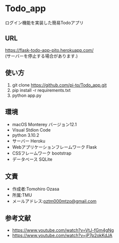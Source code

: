 # Todo_app

ログイン機能を実装した簡易Todoアプリ


## URL

https://flask-todo-app-pito.herokuapp.com/<br>
(サーバーを停止する場合があります.)

## 使い方

1. git clone https://github.com/pi-to/Todo_app.git
2. pip install -r requirements.txt
3. python app.py

## 環境

* macOS Monterey バージョン12.1
* Visual Stdion Code
* python 3.10.2
* サーバー Heroku
* Webアプリケーションフレームワーク Flask
* CSSフレームワーク bootstrap
* データベース SQLite


## 文責

* 作成者:Tomohiro Ozasa
* 所属:TMU
* メールアドレス:oztm000mtzo@gmail.com



## 参考文献

* https://www.youtube.com/watch?v=VtJ-fGm4gNg
* https://www.youtube.com/watch?v=jP7p2okKdJA
